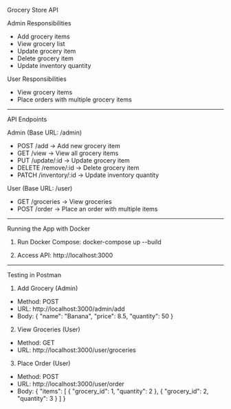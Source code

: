 Grocery Store API

Admin Responsibilities

- Add grocery items
- View grocery list
- Update grocery item
- Delete grocery item
- Update inventory quantity

User Responsibilities

- View grocery items
- Place orders with multiple grocery items

---

API Endpoints

Admin (Base URL: /admin)
- POST /add → Add new grocery item
- GET /view → View all grocery items
- PUT /update/:id → Update grocery item
- DELETE /remove/:id → Delete grocery item
- PATCH /inventory/:id → Update inventory quantity

User (Base URL: /user)
- GET /groceries → View groceries
- POST /order → Place an order with multiple items

---

Running the App with Docker

1. Run Docker Compose:
   docker-compose up --build

2. Access API:
   http://localhost:3000

---

Testing in Postman

1. Add Grocery (Admin)
- Method: POST
- URL: http://localhost:3000/admin/add
- Body:
  {
    "name": "Banana",
    "price": 8.5,
    "quantity": 50
  }

2. View Groceries (User)
- Method: GET
- URL: http://localhost:3000/user/groceries

3. Place Order (User)
- Method: POST
- URL: http://localhost:3000/user/order
- Body:
  {
    "items": [
      { "grocery_id": 1, "quantity": 2 },
      { "grocery_id": 2, "quantity": 3 }
    ]
  }